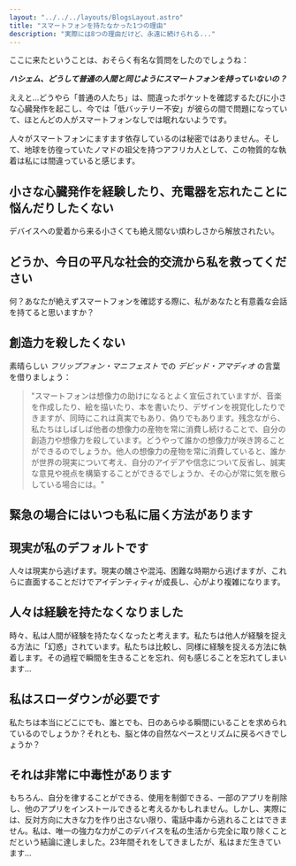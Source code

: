 ```yaml
---
layout: "../../../layouts/BlogsLayout.astro"
title: "スマートフォンを持たなかった1つの理由"
description: "実際には8つの理由だけど、永遠に続けられる..."
---
```


ここに来たということは、おそらく有名な質問をしたのでしょうね：

**_ハシェム、どうして普通の人間と同じようにスマートフォンを持っていないの？_**

ええと...どうやら「普通の人たち」は、間違ったポケットを確認するたびに小さな心臓発作を起こし、今では「低バッテリー不安」が彼らの間で問題になっていて、ほとんどの人がスマートフォンなしでは眠れないようです。

人々がスマートフォンにますます依存しているのは秘密ではありません。そして、地球を彷徨っていたノマドの祖父を持つアフリカ人として、この物質的な執着は私には間違っていると感じます。

## 小さな心臓発作を経験したり、充電器を忘れたことに悩んだりしたくない

デバイスへの愛着から来る小さくても絶え間ない煩わしさから解放されたい。

## どうか、今日の平凡な社会的交流から私を救ってください

何？あなたが絶えずスマートフォンを確認する際に、私があなたと有意義な会話を持てると思いますか？

## 創造力を殺したくない

素晴らしい _フリップフォン・マニフェスト_ での _デビッド・アマディオ_ の言葉を借りましょう：

> "スマートフォンは想像力の助けになるとよく宣伝されていますが、音楽を作成したり、絵を描いたり、本を書いたり、デザインを視覚化したりできますが、同時にこれは真実でもあり、偽りでもあります。残念ながら、私たちはしばしば他者の想像力の産物を常に消費し続けることで、自分の創造力や想像力を殺しています。どうやって誰かの想像力が咲き誇ることができるのでしょうか。他人の想像力の産物を常に消費していると、誰かが世界の現実について考え、自分のアイデアや信念について反省し、誠実な意見や視点を構築することができるでしょうか、その心が常に気を散らしている場合には。"

## 緊急の場合にはいつも私に届く方法があります

## 現実が私のデフォルトです

人々は現実から逃げます。現実の醜さや混沌、困難な時期から逃げますが、これらに直面することだけでアイデンティティが成長し、心がより複雑になります。

## 人々は経験を持たなくなりました

時々、私は人間が経験を持たなくなったと考えます。私たちは他人が経験を捉える方法に「幻惑」されています。私たちは比較し、同様に経験を捉える方法に執着します。その過程で瞬間を生きることを忘れ、何も感じることを忘れてしまいます...

## 私はスローダウンが必要です

私たちは本当にどこにでも、誰とでも、日のあらゆる瞬間にいることを求められているのでしょうか？それとも、脳と体の自然なペースとリズムに戻るべきでしょうか？

## それは非常に中毒性があります

もちろん、自分を律することができる、使用を制御できる、一部のアプリを削除し、他のアプリをインストールできると考えるかもしれません。しかし、実際には、反対方向に大きな力を作り出さない限り、電話中毒から逃れることはできません。私は、唯一の強力な力がこのデバイスを私の生活から完全に取り除くことだという結論に達しました。23年間それをしてきましたが、私はまだ生きています...

